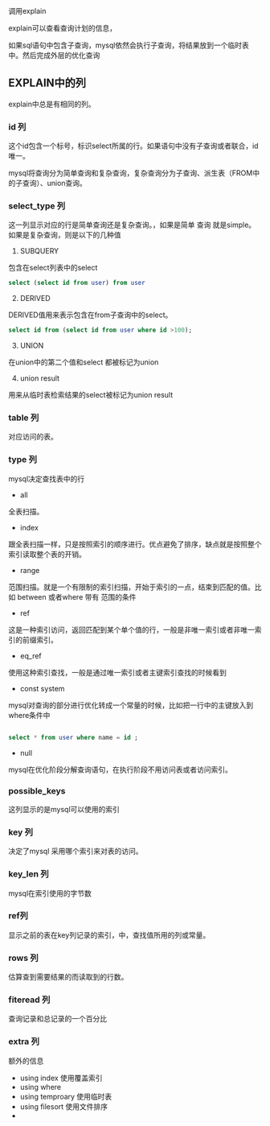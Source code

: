调用explain

explain可以查看查询计划的信息，

如果sql语句中包含子查询，mysql依然会执行子查询，将结果放到一个临时表中。然后完成外层的优化查询


## EXPLAIN中的列

explain中总是有相同的列。

### id 列
这个id包含一个标号，标识select所属的行。如果语句中没有子查询或者联合，id唯一。

mysql将查询分为简单查询和复杂查询，复杂查询分为子查询、派生表（FROM中的子查询）、union查询。

### select_type 列

这一列显示对应的行是简单查询还是复杂查询。，如果是简单 查询 就是simple。如果是复杂查询，则是以下的几种值

1. SUBQUERY 

包含在select列表中的select

```sql
select (select id from user) from user
```

2. DERIVED

DERIVED值用来表示包含在from子查询中的select。

```sql
select id from (select id from user where id >100);
```

3. UNION

在union中的第二个值和select 都被标记为union

4. union result

用来从临时表检索结果的select被标记为union result


### table 列

对应访问的表。


### type 列

mysql决定查找表中的行

- all

全表扫描。

- index

 跟全表扫描一样，只是按照索引的顺序进行。优点避免了排序，缺点就是按照整个索引读取整个表的开销。
 
 - range
 
范围扫描。就是一个有限制的索引扫描，开始于索引的一点，结束到匹配的值。比如 between 或者where 带有  范围的条件

- ref

这是一种索引访问，返回匹配到某个单个值的行，一般是非唯一索引或者非唯一索引的前缀索引。

- eq_ref

使用这种索引查找，一般是通过唯一索引或者主键索引查找的时候看到

- const system

mysql对查询的部分进行优化转成一个常量的时候，比如把一行中的主键放入到where条件中

```sql

select * from user where name = id ;
```
- null

mysql在优化阶段分解查询语句，在执行阶段不用访问表或者访问索引。

### possible_keys 

这列显示的是mysql可以使用的索引

### key 列

决定了mysql 采用哪个索引来对表的访问。

### key_len 列

mysql在索引使用的字节数

### ref列

显示之前的表在key列记录的索引，中，查找值所用的列或常量。

### rows 列

估算查到需要结果的而读取到的行数。

### fiteread 列

查询记录和总记录的一个百分比

### extra 列

额外的信息

- using index 使用覆盖索引
- using where 
- using temproary 使用临时表
- using filesort 使用文件排序
- 
